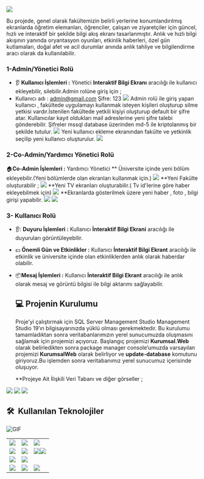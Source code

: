 ![](images/intekran.png)

Bu projede, genel olarak fakültemizin belirli yerlerine konumlandırılmış ekranlarda
öğretim elemanları, öğrenciler, çalışan ve ziyaretçiler için güncel, hızlı ve interaktif bir
şekilde bilgi akış ekranı tasarlanmıştır. Anlık ve hızlı bilgi akışının yanında oryantasyon
oyunları, etkinlik haberleri, özel gün kutlamaları, doğal afet ve acil durumlar anında
anlık tahliye ve bilgilendirme aracı olarak da kullanılabilir.

### 1-Admin/Yönetici Rolü 

* :ear: ​**Kullanıcı İşlemleri :** Yönetici **Interaktif Bilgi Ekranı** aracılığı ile kullanıcı ekleyebilir, silebilir.Admin rolüne giriş için ;
* Kullanıcı adı : admin@gmail.com  Şifre: 123
  ![](images/admingiriss.png)
  Admin rolü ile giriş yapan kullanıcı , fakültede uygulamayı kullanmak isteyen kişileri oluşturup silme yetkisi vardır.İstenilen fakültede yetkili kişiyi oluşturup default bir şifre atar. Kullanıcılar kayıt oldukları mail adreslerine yeni şifre talebi gönderebilir. Şifreler mssql database üzerinden md-5 ile kriptolanmış bir şekilde tutulur.
  ![](images/adminislem.png)
  Yeni kullanıcı ekleme ekranından fakülte ve yetkinlik seçilip yeni kullanıcı oluşturulur.
  ![](images/adminekran.png)
  
### 2-Co-Admin/Yardımcı Yönetici Rolü 

:house:​**Co-Admin İşlemleri  :** Yardımcı Yönetici ** Üniversite içinde yeni bölüm ekleyebilir.(Yeni bölümlerde olan ekranları kullanmak için.)
 ![](images/yenibolum.png)
 **Yeni Fakülte oluşturabilir ;
 ![](images/yenifakulte.png)
 **Yeni TV ekranları oluşturabilir.( Tv id'lerine göre haber ekleyebilmek için)
 ![](images/yenitv.png)
 **Ekranlarda gösterilmek üzere yeni haber , foto , bilgi girişi yapabilir.
 ![](images/haberislemleri.png)
 ![](images/habergosterim.png)
 
### 3- Kullanıcı Rolü

* :ear:: **Duyuru İşlemleri :** Kullanıcı **İnteraktif Bilgi Ekrani** aracılığı ile duyuruları görüntüleyebilir.

* :dollar: **Önemli Gün ve Etkinlikler :** Kullanıcı **İnteraktif Bilgi Ekrant** aracılığı ile etkinlik ve üniversite içinde olan etkinliklerden anlık olarak haberdar olabilir.
* :package:**Mesaj İşlemleri :** Kullanıcı **İnteraktif Bilgi Ekrant** aracılığı ile anlık olarak mesaj ve görüntü bilgisi ile bilgi aktarımı sağlayabilir.

  ## :computer: Projenin Kurulumu

   Proje’yi çalıştırmak için SQL Server Management Studio Management Studio 19’ın bilgisayarınızda yüklü olması gerekmektedir. Bu kurulumu tamamladıktan sonra veritabanlarımızın yerel sunucumuzda oluşmasını sağlamak için projemizi açıyoruz. Başlangıç projemizi **Kurumsal.Web** olarak belirledikten sonra package manager console’umuzda varsayılan projemizi **KurumsalWeb** olarak belirliyor ve **update-database** komutunu giriyoruz.Bu işlemden sonra veritabanımız yerel sunucumuz içerisinde oluşuyor.

  **Projeye Ait İlişkili Veri Tabanı ve diğer görseller ;

![](images/1.png)
![](images/vt.png)
![](images/sifresil.png)

<h2> 🛠 &nbsp;Kullanılan Teknolojiler</h2>

<img alt="GIF" src="https://i.pinimg.com/originals/e4/26/70/e426702edf874b181aced1e2fa5c6cde.gif" />

<table style"float:right;">
  <tr>
    <td><img src="https://img.shields.io/badge/-JavaScript-black?style=flat&logo=javascript"/></td>
    <td><img src="https://img.shields.io/badge/-HTML5-E34F26?style=flat&logo=html5&logoColor=white"></td>
    <td><img src="https://img.shields.io/badge/-Identity-5C2D91?style=flat&logo=.net&logoColor=white"/></td>
  </tr>
  <tr>
    <td><img src="https://img.shields.io/badge/-FluentValidation-CC2927?style=flat-square&logo=.net&logoColor=ffffff"/></td>
    <td><img src="https://img.shields.io/badge/-AutoMapper-5C2D91?style=flat&logo=.net&logoColor=white"/</td>
    <td><img src="https://img.shields.io/badge/-EntityFramework-5C2D91?style=flat&logo=.net&logoColor=white"/><img src="https://img.shields.io/badge/-ASP.NET-5C2D91?style=flat&logo=.net&logoColor=white"/></td>
  </tr>
  <tr>
    <td> <img src="https://img.shields.io/badge/-Git-black?style=flat&logo=git"/></td>
    <td><img src="https://img.shields.io/badge/-json-02569B?style=flat&logo=json"/></td>
  </tr>
  <tr>
    <td><img src="https://img.shields.io/badge/-Bootstrap-563D7C?style=flat&logo=bootstrap"/></td>
 		<td><img src="https://img.shields.io/badge/-CSS3-1572B6?style=flat&logo=css3"/></td>
    <td><img src="https://img.shields.io/badge/-Sql%20Server-CC2927?style=flat-square&logo=microsoft-sql-server&logoColor=ffffff"/></td>
  </tr>
</table>







 
